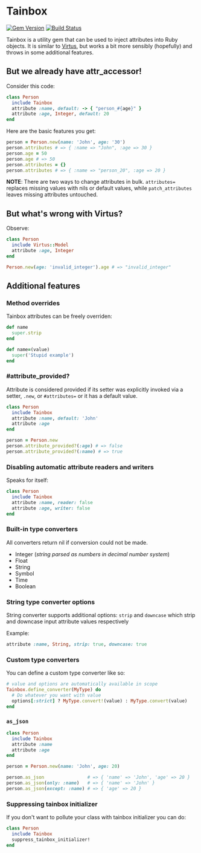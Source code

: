 # Tainbox

[![Gem Version](https://badge.fury.io/rb/tainbox.svg)](https://badge.fury.io/rb/tainbox)
[![Build Status](https://travis-ci.org/enthrops/tainbox.svg?branch=master)](https://travis-ci.org/enthrops/tainbox)

Tainbox is a utility gem that can be used to inject attributes into Ruby objects. It is similar to <a href="https://github.com/solnic/virtus">Virtus</a>, but works a bit more sensibly (hopefully) and throws in some additional features.

## But we already have attr_accessor!

Consider this code:

``` ruby
class Person
  include Tainbox
  attribute :name, default: -> { "person_#{age}" }
  attribute :age, Integer, default: 20
end
```

Here are the basic features you get:

``` ruby
person = Person.new(name: 'John', age: '30')
person.attributes # => { :name => "John", :age => 30 }
person.age = 50
person.age # => 50
person.attributes = {}
person.attributes # => { :name => "person_20", :age => 20 }
```

**NOTE**: There are two ways to change attributes in bulk. `attributes=` replaces missing values
with nils or default values, while `patch_attributes` leaves missing attributes untouched.

## But what's wrong with Virtus?

Observe:

``` ruby
class Person
  include Virtus::Model
  attribute :age, Integer
end

Person.new(age: 'invalid_integer').age # => "invalid_integer"
```

## Additional features

### Method overrides

Tainbox attributes can be freely overriden:

``` ruby
def name
  super.strip
end
```

``` ruby
def name=(value)
  super('Stupid example')
end
```

### #attribute_provided?

Attribute is considered provided if its setter was explicitly invoked via a setter, `.new`, or `#attributes=` or it has a default value.

``` ruby
class Person
  include Tainbox
  attribute :name, default: 'John'
  attribute :age
end

person = Person.new
person.attribute_provided?(:age) # => false
person.attribute_provided?(:name) # => true
```

### Disabling automatic attribute readers and writers

Speaks for itself:

``` ruby
class Person
  include Tainbox
  attribute :name, reader: false
  attribute :age, writer: false
end
```

### Built-in type converters

All converters return nil if conversion could not be made.

- Integer (*string parsed as numbers in decimal number system*)
- Float
- String
- Symbol
- Time
- Boolean

### String type converter options

String converter supports additional options: `strip` and `downcase` which strip and downcase
input attribute values respectively

Example:

``` ruby
attribute :name, String, strip: true, downcase: true
```

### Custom type converters

You can define a custom type converter like so:

``` ruby
# value and options are automatically available in scope
Tainbox.define_converter(MyType) do
  # Do whatever you want with value
  options[:strict] ? MyType.convert!(value) : MyType.convert(value)
end
```

### `as_json`

``` ruby
class Person
  include Tainbox
  attribute :name
  attribute :age
end

person = Person.new(name: 'John', age: 20)

person.as_json                # => { 'name' => 'John', 'age' => 20 }
person.as_json(only: :name)   # => { 'name' => 'John' }
person.as_json(except: :name) # => { 'age' => 20 }
```

### Suppressing tainbox initializer

If you don't want to pollute your class with tainbox initializer you can do:

``` ruby
class Person
  include Tainbox
  suppress_tainbox_initializer!
end
```

